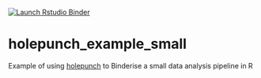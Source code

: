<!-- badges: start -->
[![Launch Rstudio Binder](http://mybinder.org/badge_logo.svg)](https://mybinder.org/v2/gh/MetOffice/holepunch_example_small/master?urlpath=rstudio)
<!-- badges: end -->

# holepunch_example_small
Example of using [holepunch](https://github.com/karthik/holepunch) to Binderise a small data analysis pipeline in R
